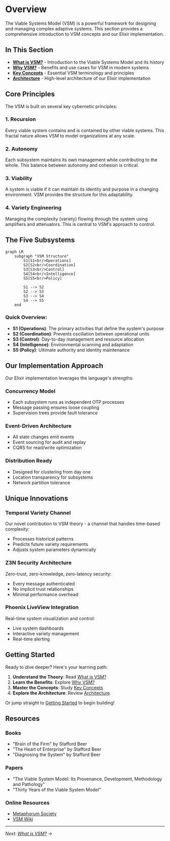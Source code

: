 # Overview

The Viable Systems Model (VSM) is a powerful framework for designing and managing complex adaptive systems. This section provides a comprehensive introduction to VSM concepts and our Elixir implementation.

## In This Section

- **[What is VSM?](what-is-vsm.md)** - Introduction to the Viable Systems Model and its history
- **[Why VSM?](why-vsm.md)** - Benefits and use cases for VSM in modern systems
- **[Key Concepts](key-concepts.md)** - Essential VSM terminology and principles
- **[Architecture](architecture.md)** - High-level architecture of our Elixir implementation

## Core Principles

The VSM is built on several key cybernetic principles:

### 1. **Recursion**
Every viable system contains and is contained by other viable systems. This fractal nature allows VSM to model organizations at any scale.

### 2. **Autonomy**
Each subsystem maintains its own management while contributing to the whole. This balance between autonomy and cohesion is critical.

### 3. **Viability**
A system is viable if it can maintain its identity and purpose in a changing environment. VSM provides the structure for this adaptability.

### 4. **Variety Engineering**
Managing the complexity (variety) flowing through the system using amplifiers and attenuators. This is central to VSM's approach to control.

## The Five Subsystems

```mermaid
graph LR
    subgraph "VSM Structure"
        S1[S1<br/>Operations]
        S2[S2<br/>Coordination]
        S3[S3<br/>Control]
        S4[S4<br/>Intelligence]
        S5[S5<br/>Policy]
        
        S1 --> S2
        S2 --> S3
        S3 --> S4
        S4 --> S5
    end
```

### Quick Overview:

- **S1 (Operations)**: The primary activities that define the system's purpose
- **S2 (Coordination)**: Prevents oscillation between operational units
- **S3 (Control)**: Day-to-day management and resource allocation
- **S4 (Intelligence)**: Environmental scanning and adaptation
- **S5 (Policy)**: Ultimate authority and identity maintenance

## Our Implementation Approach

Our Elixir implementation leverages the language's strengths:

### Concurrency Model
- Each subsystem runs as independent OTP processes
- Message passing ensures loose coupling
- Supervision trees provide fault tolerance

### Event-Driven Architecture
- All state changes emit events
- Event sourcing for audit and replay
- CQRS for read/write optimization

### Distribution Ready
- Designed for clustering from day one
- Location transparency for subsystems
- Network partition tolerance

## Unique Innovations

### Temporal Variety Channel
Our novel contribution to VSM theory - a channel that handles time-based complexity:

- Processes historical patterns
- Predicts future variety requirements
- Adjusts system parameters dynamically

### Z3N Security Architecture
Zero-trust, zero-knowledge, zero-latency security:

- Every message authenticated
- No implicit trust relationships
- Minimal performance overhead

### Phoenix LiveView Integration
Real-time system visualization and control:

- Live system dashboards
- Interactive variety management
- Real-time alerting

## Getting Started

Ready to dive deeper? Here's your learning path:

1. **Understand the Theory**: Read [What is VSM?](what-is-vsm.md)
2. **Learn the Benefits**: Explore [Why VSM?](why-vsm.md)
3. **Master the Concepts**: Study [Key Concepts](key-concepts.md)
4. **Explore the Architecture**: Review [Architecture](architecture.md)

Or jump straight to [Getting Started](../getting-started/index.md) to begin building!

## Resources

### Books
- "Brain of the Firm" by Stafford Beer
- "The Heart of Enterprise" by Stafford Beer
- "Diagnosing the System" by Stafford Beer

### Papers
- "The Viable System Model: Its Provenance, Development, Methodology and Pathology"
- "Thirty Years of the Viable System Model"

### Online Resources
- [Metaphorum Society](http://www.metaphorum.org/)
- [VSM Wiki](http://www.vsmwiki.org/)

---

*Next: [What is VSM?](what-is-vsm.md) →*